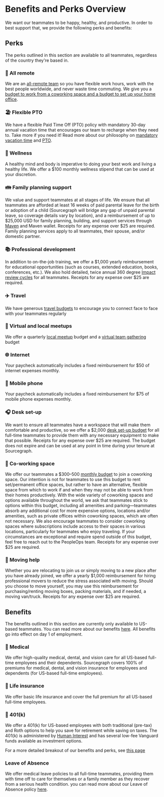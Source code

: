 # Benefits and Perks Overview

We want our teammates to be happy, healthy, and productive. In order to best support that, we provide the following perks and benefits:

## Perks

The perks outlined in this section are available to all teammates, regardless of the country they're based in.

### 🏡 All remote

We are an [all-remote team](../../company-info-and-process/remote/index.md) so you have flexible work hours, work with the best people worldwide, and never waste time commuting. We give you a [budget to work from a coworking space and a budget to set up your home office](spending-company-money.md).

### 🏖️ Flexible PTO

We have a flexible Paid Time Off (PTO) policy with mandatory 30-day annual vacation time that encourages our team to recharge when they need to. Take more if you need it! Read more about our philosophy on [mandatory vacation time](https://about.sourcegraph.com/blog/why-vacation-at-tech-companies-should-be-mandatory-better-code-happier-people) and [PTO](time-off/index.md).

### 🏃 Wellness

A healthy mind and body is imperative to doing your best work and living a healthy life. We offer a $100 monthly wellness stipend that can be used at your discretion.

### 👪 Family planning support

We value and support teammates at all stages of life. We ensure that all teammates are afforded at least 16 weeks of paid parental leave for the birth or adoption of a child (Sourcegraph will bridge any gap of unpaid parental leave, so coverage details vary by location), and a reimbursement of up to $25,000 USD for family planning, building, and support services through [Maven](benefits-pay-perks/benefits-perks/family-support.md) and Maven wallet. Receipts for any expense over $25 are required. Family planning services apply to all teammates, their spouse, and/or domestic partner.

### 📚 Professional development

In addition to on-the-job training, we offer a $1,000 yearly reimbursement for educational opportunities (such as courses, extended education, books, conferences, etc.). We also hold detailed, twice annual 360 degree [Impact review cycles](../../departments/people-talent/people-ops/process/teammate-sentiment/impact-reviews/index.md) for all teammates. Receipts for any expense over $25 are required.

### ✈️ Travel

We have generous [travel budgets](travel/index.md) to encourage you to connect face to face with your teammates regularly

### 👋 Virtual and local meetups

We offer a quarterly [local meetup](travel/index.md#local-meetups) budget and a [virtual team gathering](travel/index.md#virtual-gatherings) budget

### 🌐 Internet

Your paycheck automatically includes a fixed reimbursement for $50 of internet expenses monthly.

### 📱 Mobile phone

Your paycheck automatically includes a fixed reimbursement for $75 of mobile phone expenses monthly.

### 🎧 Desk set-up

We want to ensure all teammates have a workspace that will make them comfortable and productive, so we offer a $2,000 [desk set-up budget](spending-company-money.md#desk-set-up) for all full-time teammates to provide them with any necessary equipment to make that possible. Receipts for any expense over $25 are required. The budget does not expire and can be used at any point in time during your tenure at Sourcegraph.

### 🏢 Co-working space

We offer our teammates a $300–500 [monthly budget](spending-company-money.md#recurring-expenses) to join a coworking space. Our intention is not for teammates to use this budget to rent set/permanent office spaces, but rather to have an alternative, flexible space from which to work if and when they may not be able to work from their homes productively. With the wide variety of coworking spaces and options available throughout the world, we ask that teammates stick to options within this budget, including all amenities and parking—teammates absorb any additional cost for more expensive options, locations and/or amenities, such as private offices within coworking spaces, which are often not necessary. We also encourage teammates to consider coworking spaces where subscriptions include access to their spaces in various locations, particularly for teammates who enjoy traveling. If your circumstances are exceptional and require spend outside of this budget, feel free to reach out to the PeopleOps team. Receipts for any expense over $25 are required.

### 🚚 Moving help

Whether you are relocating to join us or simply moving to a new place after you have already joined, we offer a yearly $1,000 reimbursement for hiring professional movers to reduce the stress associated with moving. Should you choose to move yourself, you may use this reimbursement for purchasing/renting moving boxes, packing materials, and if needed, a moving van/truck. Receipts for any expense over $25 are required.

## Benefits

The benefits outlined in this section are currently only available to US-based teammates. You can read more about our benefits [here](benefits.md). All benefits go into effect on day 1 of employment.

### 🏥 Medical

We offer high-quality medical, dental, and vision care for all US-based full-time employees and their dependents. Sourcegraph covers 100% of premiums for medical, dental, and vision insurance for employees and dependents (for US-based full-time employees).

### 🏥 Life insurance

We offer basic life insurance and cover the full premium for all US-based full-time employees.

### 🏦 401(k)

We offer a 401(k) for US-based employees with both traditional (pre-tax) and Roth options to help you save for retirement while saving on taxes. The 401(k) is administered by [Human Interest](https://humaninterest.com/) and has several low-fee Vanguard funds available as investment options.

For a more detailed breakout of our benefits and perks, see [this page](../index.md)

### Leave of Absence

We offer medical leave policies to all full-time teammates, providing them with time off to care for themselves or a family member as they recover from a serious health condition. you can read more about our Leave of Absence policy [here](leave-of-absence.md).
